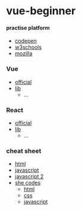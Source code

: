 # vue-beginner




#### practise platform

* [codepen](https://codepen.io/trending)
* [w3schools](https://www.w3schools.com/)
* [mozilla](https://developer.mozilla.org/zh-CN/)

### Vue
* [official](https://cn.vuejs.org/)
* [lib](https://vuejsexamples.com/tag/search/)
  * ...

### React 
* [official](https://zh-hans.reactjs.org/)
* [lib](https://react.parts/)
    * ...


### cheat sheet 
* [html](https://websitesetup.org/wp-content/uploads/2019/08/HTML-CHEAT-SHEET.png)
* [javascript](https://github.com/mbeaudru/modern-js-cheatsheet/blob/master/translations/zh-CN.md)
* [javascript 2](https://websitesetup.org/wp-content/uploads/2020/09/Javascript-Cheat-Sheet.pdf)
* [she codes](http://cheatsheets.shecodes.io/)
  *  [html](http://cheatsheets.shecodes.io/html)
  *  [css](http://cheatsheets.shecodes.io/css)
  *  [javascript](http://cheatsheets.shecodes.io/javascript)
